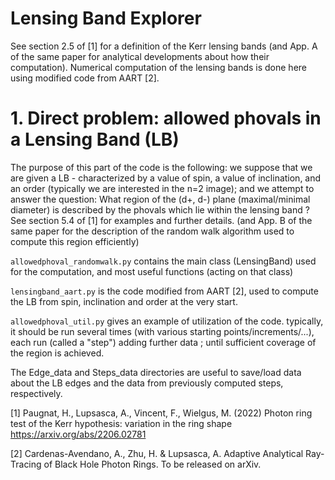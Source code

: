 # Lensing Band Explorer

See section 2.5 of [1] for a definition of the Kerr lensing bands (and App. A of the same paper for analytical developments about how their computation).
Numerical computation of the lensing bands is done here using modified code from AART [2].
 
 # 1. Direct problem: allowed phovals in a Lensing Band (LB)
 
 The purpose of this part of the code is the following: we suppose that we are given a LB - characterized by a value of spin, a value of inclination, and an order (typically we are interested in the n=2 image); and we attempt to answer the question: What region of the (d+, d-) plane (maximal/minimal diameter) is described by the phovals which lie within the lensing band ? See section 5.4 of [1] for examples and further details.
(and App. B of the same paper for the description of the random walk algorithm used to compute this region efficiently)

`allowedphoval_randomwalk.py` contains the main class (LensingBand) used for the computation, and most useful functions (acting on that class)

`lensingband_aart.py` is the code modified from AART [2], used to compute the LB from spin, inclination and order at the very start.

`allowedphoval_util.py` gives an example of utilization of the code. typically, it should be run several times (with various starting points/increments/...), each run (called a "step") adding further data ; until sufficient coverage of the region is achieved.

The Edge_data and Steps_data directories are useful to save/load data about the LB edges and the data from previously computed steps, respectively. 


[1] Paugnat, H., Lupsasca, A., Vincent, F., Wielgus, M. (2022)
Photon ring test of the Kerr hypothesis: variation in the ring shape
https://arxiv.org/abs/2206.02781

[2] Cardenas-Avendano, A., Zhu, H. & Lupsasca, A. 
Adaptive Analytical Ray-Tracing of Black Hole Photon Rings. 
To be released on arXiv.
